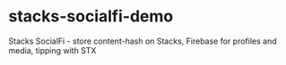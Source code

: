 # stacks-socialfi-demo
Stacks SocialFi - store content-hash on Stacks, Firebase for profiles and media, tipping with STX
